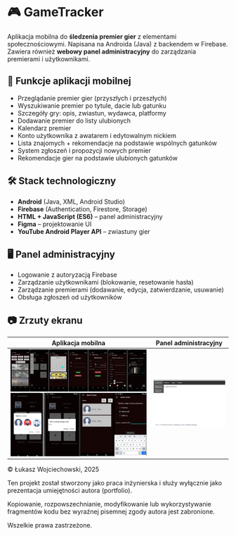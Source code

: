 # 🎮 GameTracker

Aplikacja mobilna do **śledzenia premier gier** z elementami społecznościowymi. Napisana na Androida (Java) z backendem w Firebase. Zawiera również **webowy panel administracyjny** do zarządzania premierami i użytkownikami.

## 📱 Funkcje aplikacji mobilnej

- Przeglądanie premier gier (przyszłych i przeszłych)
- Wyszukiwanie premier po tytule, dacie lub gatunku
- Szczegóły gry: opis, zwiastun, wydawca, platformy
- Dodawanie premier do listy ulubionych
- Kalendarz premier
- Konto użytkownika z awatarem i edytowalnym nickiem
- Lista znajomych + rekomendacje na podstawie wspólnych gatunków
- System zgłoszeń i propozycji nowych premier
- Rekomendacje gier na podstawie ulubionych gatunków

## 🛠️ Stack technologiczny

- **Android** (Java, XML, Android Studio)
- **Firebase** (Authentication, Firestore, Storage)
- **HTML + JavaScript (ES6)** – panel administracyjny
- **Figma** – projektowanie UI
- **YouTube Android Player API** – zwiastuny gier

## 🖥️ Panel administracyjny

- Logowanie z autoryzacją Firebase
- Zarządzanie użytkownikami (blokowanie, resetowanie hasła)
- Zarządzanie premierami (dodawanie, edycja, zatwierdzanie, usuwanie)
- Obsługa zgłoszeń od użytkowników

## 📷 Zrzuty ekranu

| Aplikacja mobilna | Panel administracyjny |
|-------------------|------------------------|
| ![mobile](screenshots/mobile-home.png)![mobile](screenshots/mobile-home2.png) | ![admin](screenshots/admin-users.png) |

© Łukasz Wojciechowski, 2025

Ten projekt został stworzony jako praca inżynierska i służy wyłącznie jako prezentacja umiejętności autora (portfolio).

Kopiowanie, rozpowszechnianie, modyfikowanie lub wykorzystywanie fragmentów kodu bez wyraźnej pisemnej zgody autora jest zabronione.

Wszelkie prawa zastrzeżone.
